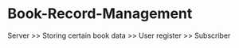 # Book-Record-Management

Server >> Storing certain book data
       >> User register
       >> Subscriber
